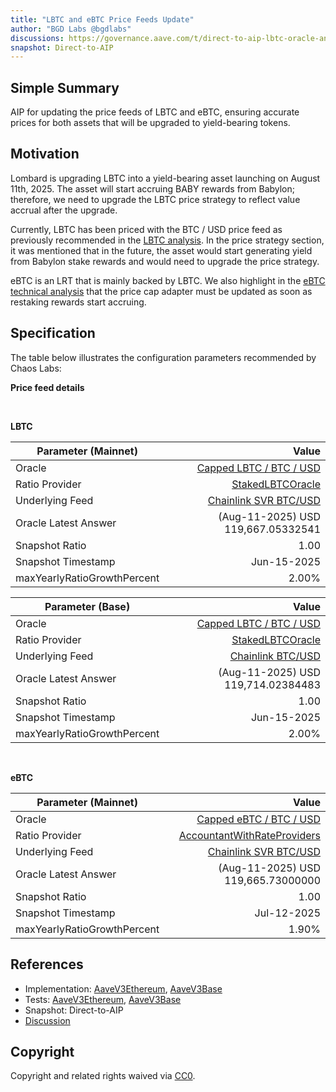 ```yaml
---
title: "LBTC and eBTC Price Feeds Update"
author: "BGD Labs @bgdlabs"
discussions: https://governance.aave.com/t/direct-to-aip-lbtc-oracle-and-capo-implementation-update/22614
snapshot: Direct-to-AIP
---
```


## Simple Summary

AIP for updating the price feeds of LBTC and eBTC, ensuring accurate prices for both assets that will be upgraded to yield-bearing tokens.

## Motivation

Lombard is upgrading LBTC into a yield-bearing asset launching on August 11th, 2025. The asset will start accruing BABY rewards from Babylon; therefore, we need to upgrade the LBTC price strategy to reflect value accrual after the upgrade.

Currently, LBTC has been priced with the BTC / USD price feed as previously recommended in the [LBTC analysis](https://governance.aave.com/t/arfc-onboard-lbtc-on-aave-v3-core-instance/20142/8). In the price strategy section, it was mentioned that in the future, the asset would start generating yield from Babylon stake rewards and would need to upgrade the price strategy.

eBTC is an LRT that is mainly backed by LBTC. We also highlight in the [eBTC technical analysis](https://governance.aave.com/t/arfc-enable-ebtc-wbtc-liquid-e-mode-on-aave-v3-core-instance/20141/9) that the price cap adapter must be updated as soon as restaking rewards start accruing.

## Specification

The table below illustrates the configuration parameters recommended by Chaos Labs:

**Price feed details**

<br>

**LBTC**

| Parameter (Mainnet)         |                                                                                              Value |
| --------------------------- | -------------------------------------------------------------------------------------------------: |
| Oracle                      | [Capped LBTC / BTC / USD](https://etherscan.io/address/0xf8c04B50499872A5B5137219DEc0F791f7f620D0) |
| Ratio Provider              |        [StakedLBTCOracle](https://etherscan.io/address/0x1De9fcfeDF3E51266c188ee422fbA1c7860DA0eF) |
| Underlying Feed             |   [Chainlink SVR BTC/USD](https://etherscan.io/address/0xb41E773f507F7a7EA890b1afB7d2b660c30C8B0A) |
| Oracle Latest Answer        |                                                                 (Aug-11-2025) USD 119,667.05332541 |
| Snapshot Ratio              |                                                                                               1.00 |
| Snapshot Timestamp          |                                                                                        Jun-15-2025 |
| maxYearlyRatioGrowthPercent |                                                                                              2.00% |

| Parameter (Base)            |                                                                                              Value |
| --------------------------- | -------------------------------------------------------------------------------------------------: |
| Oracle                      | [Capped LBTC / BTC / USD](https://basescan.org/address/0xA04669FE5cba4Bb21f265B562D23e562E45A1C67) |
| Ratio Provider              |        [StakedLBTCOracle](https://basescan.org/address/0x1De9fcfeDF3E51266c188ee422fbA1c7860DA0eF) |
| Underlying Feed             |       [Chainlink BTC/USD](https://basescan.org/address/0x64c911996D3c6aC71f9b455B1E8E7266BcbD848F) |
| Oracle Latest Answer        |                                                                 (Aug-11-2025) USD 119,714.02384483 |
| Snapshot Ratio              |                                                                                               1.00 |
| Snapshot Timestamp          |                                                                                        Jun-15-2025 |
| maxYearlyRatioGrowthPercent |                                                                                              2.00% |

<br>

**eBTC**

| Parameter (Mainnet)         |                                                                                                  Value |
| --------------------------- | -----------------------------------------------------------------------------------------------------: |
| Oracle                      |     [Capped eBTC / BTC / USD](https://etherscan.io/address/0x03bB418e89B75407585f8198178f253DA3216218) |
| Ratio Provider              | [AccountantWithRateProviders](https://etherscan.io/address/0x1b293DC39F94157fA0D1D36d7e0090C8B8B8c13F) |
| Underlying Feed             |       [Chainlink SVR BTC/USD](https://etherscan.io/address/0xb41E773f507F7a7EA890b1afB7d2b660c30C8B0A) |
| Oracle Latest Answer        |                                                                     (Aug-11-2025) USD 119,665.73000000 |
| Snapshot Ratio              |                                                                                                   1.00 |
| Snapshot Timestamp          |                                                                                            Jul-12-2025 |
| maxYearlyRatioGrowthPercent |                                                                                                  1.90% |

## References

- Implementation: [AaveV3Ethereum](https://github.com/bgd-labs/aave-proposals-v3/blob/1f7fdad01de6d4d123e87ba6a34fe0c82b7c4e75/src/20250717_Multi_LBTCAndEBTCPriceFeedsUpdate/AaveV3Ethereum_LBTCAndEBTCPriceFeedsUpdate_20250717.sol), [AaveV3Base](https://github.com/bgd-labs/aave-proposals-v3/blob/1f7fdad01de6d4d123e87ba6a34fe0c82b7c4e75/src/20250717_Multi_LBTCAndEBTCPriceFeedsUpdate/AaveV3Base_LBTCAndEBTCPriceFeedsUpdate_20250717.sol)
- Tests: [AaveV3Ethereum](https://github.com/bgd-labs/aave-proposals-v3/blob/1f7fdad01de6d4d123e87ba6a34fe0c82b7c4e75/src/20250717_Multi_LBTCAndEBTCPriceFeedsUpdate/AaveV3Ethereum_LBTCAndEBTCPriceFeedsUpdate_20250717.t.sol), [AaveV3Base](https://github.com/bgd-labs/aave-proposals-v3/blob/1f7fdad01de6d4d123e87ba6a34fe0c82b7c4e75/src/20250717_Multi_LBTCAndEBTCPriceFeedsUpdate/AaveV3Base_LBTCAndEBTCPriceFeedsUpdate_20250717.t.sol)
- Snapshot: Direct-to-AIP
- [Discussion](https://governance.aave.com/t/direct-to-aip-lbtc-oracle-and-capo-implementation-update/22614)

## Copyright

Copyright and related rights waived via [CC0](https://creativecommons.org/publicdomain/zero/1.0/).
